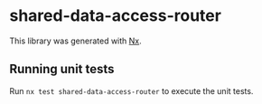 # shared-data-access-router

This library was generated with [Nx](https://nx.dev).

## Running unit tests

Run `nx test shared-data-access-router` to execute the unit tests.

